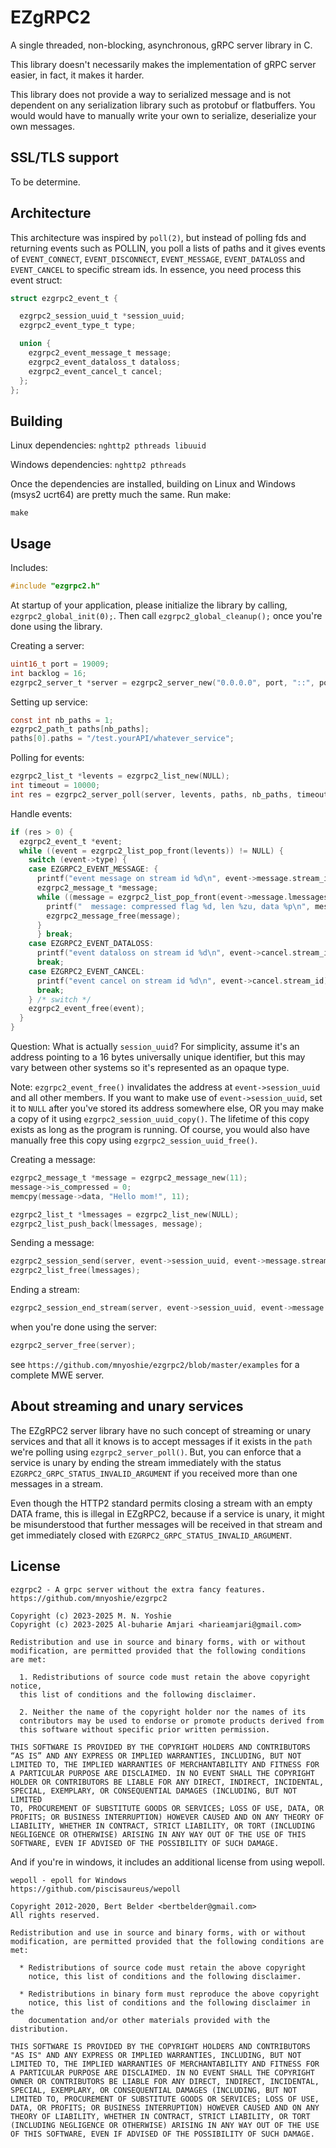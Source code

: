 # EZgRPC2

A single threaded, non-blocking, asynchronous, gRPC server library in C.

This library doesn't necessarily makes the implementation of gRPC server easier, in fact,
it makes it harder.

This library does not provide a way to serialized message and is not dependent on any serialization
library such as protobuf or flatbuffers. You would would have to manually write your own to
serialize, deserialize your own messages.

## SSL/TLS support

To be determine.

## Architecture

This architecture was inspired by `poll(2)`, but instead of polling fds
and returning events such as POLLIN, you poll a lists of paths and it
gives events of `EVENT_CONNECT`, `EVENT_DISCONNECT`, `EVENT_MESSAGE`,
`EVENT_DATALOSS` and `EVENT_CANCEL` to specific stream ids. In essence,
you need process this event struct:
```c
struct ezgrpc2_event_t {

  ezgrpc2_session_uuid_t *session_uuid;
  ezgrpc2_event_type_t type;

  union {
    ezgrpc2_event_message_t message;
    ezgrpc2_event_dataloss_t dataloss;
    ezgrpc2_event_cancel_t cancel;
  };
};
```

## Building

Linux dependencies: `nghttp2 pthreads libuuid`

Windows dependencies: `nghttp2 pthreads`

Once the dependencies are installed, building on Linux and Windows (msys2
ucrt64) are pretty much the same. Run make:
```
make
```

## Usage

Includes:
```c
#include "ezgrpc2.h"
```

At startup of your application, please initialize the library by calling,
`ezgrpc2_global_init(0);`. Then call `ezgrpc2_global_cleanup();` once you're done
using the library.

Creating a server:
```c
uint16_t port = 19009;
int backlog = 16;
ezgrpc2_server_t *server = ezgrpc2_server_new("0.0.0.0", port, "::", port, backlog, NULL, NULL);
```

Setting up service:
```c
const int nb_paths = 1;
ezgrpc2_path_t paths[nb_paths];
paths[0].paths = "/test.yourAPI/whatever_service";
```

Polling for events:
```c
ezgrpc2_list_t *levents = ezgrpc2_list_new(NULL);
int timeout = 10000;
int res = ezgrpc2_server_poll(server, levents, paths, nb_paths, timeout);
```

Handle events:
```c
if (res > 0) {
  ezgrpc2_event_t *event;
  while ((event = ezgrpc2_list_pop_front(levents)) != NULL) {
    switch (event->type) {
    case EZGRPC2_EVENT_MESSAGE: {
      printf("event message on stream id %d\n", event->message.stream_id);
      ezgrpc2_message_t *message;
      while ((message = ezgrpc2_list_pop_front(event->message.lmessages)) != NULL) {
        printf("  message: compressed flag %d, len %zu, data %p\n", message->is_compressed, message->len, message->data);
        ezgrpc2_message_free(message);
      }
      } break;
    case EZGRPC2_EVENT_DATALOSS:
      printf("event dataloss on stream id %d\n", event->cancel.stream_id);
      break;
    case EZGRPC2_EVENT_CANCEL:
      printf("event cancel on stream id %d\n", event->cancel.stream_id);
      break;
    } /* switch */
    ezgrpc2_event_free(event);
  }
}
```
Question: What is actually `session_uuid`? For simplicity, assume it's
an address pointing to a 16 bytes universally unique identifier, but
this may vary between other systems so it's represented as an opaque type.

Note: `ezgrpc2_event_free()` invalidates the address at
`event->session_uuid` and all other members.  If you want to make
use of `event->session_uuid`, set it to `NULL` after you've stored
its address somewhere else, OR you may make a copy of it using
`ezgrpc2_session_uuid_copy()`. The lifetime of this copy exists as long
as the program is running. Of course, you would also have manually free
this copy using `ezgrpc2_session_uuid_free()`.

Creating a message:
```c
ezgrpc2_message_t *message = ezgrpc2_message_new(11);
message->is_compressed = 0;
memcpy(message->data, "Hello mom!", 11);

ezgrpc2_list_t *lmessages = ezgrpc2_list_new(NULL);
ezgrpc2_list_push_back(lmessages, message);
```

Sending a message:
```c
ezgrpc2_session_send(server, event->session_uuid, event->message.stream_id, lmessages);
ezgrpc2_list_free(lmessages);
```

Ending a stream:
```c
ezgrpc2_session_end_stream(server, event->session_uuid, event->message.stream_id, EZGRPC2_GRPC_STATUS_OK);
```

when you're done using the server:
```c
ezgrpc2_server_free(server);
```

see `https://github.com/mnyoshie/ezgrpc2/blob/master/examples` for a complete
MWE server.

## About streaming and unary services

The EZgRPC2 server library have no such concept of streaming or unary
services and that all it knows is to accept messages if it exists in
the `path` we're polling using `ezgrpc2_server_poll()`. But, you can
enforce that a service is unary by ending the stream immediately with the status
`EZGRPC2_GRPC_STATUS_INVALID_ARGUMENT` if you received more than one messages
in a stream.

Even though the HTTP2 standard permits closing a stream with an empty DATA
frame, this is illegal in EZgRPC2, because if a service is unary, it might
be misunderstood that further messages will be received in that stream
and get immediately closed with `EZGRPC2_GRPC_STATUS_INVALID_ARGUMENT`.


## License
```
ezgrpc2 - A grpc server without the extra fancy features.
https://github.com/mnyoshie/ezgrpc2

Copyright (c) 2023-2025 M. N. Yoshie
Copyright (c) 2023-2025 Al-buharie Amjari <harieamjari@gmail.com>

Redistribution and use in source and binary forms, with or without
modification, are permitted provided that the following conditions
are met:

  1. Redistributions of source code must retain the above copyright notice,
  this list of conditions and the following disclaimer.

  2. Neither the name of the copyright holder nor the names of its
  contributors may be used to endorse or promote products derived from
  this software without specific prior written permission.

THIS SOFTWARE IS PROVIDED BY THE COPYRIGHT HOLDERS AND CONTRIBUTORS
“AS IS” AND ANY EXPRESS OR IMPLIED WARRANTIES, INCLUDING, BUT NOT
LIMITED TO, THE IMPLIED WARRANTIES OF MERCHANTABILITY AND FITNESS FOR
A PARTICULAR PURPOSE ARE DISCLAIMED. IN NO EVENT SHALL THE COPYRIGHT
HOLDER OR CONTRIBUTORS BE LIABLE FOR ANY DIRECT, INDIRECT, INCIDENTAL,
SPECIAL, EXEMPLARY, OR CONSEQUENTIAL DAMAGES (INCLUDING, BUT NOT LIMITED
TO, PROCUREMENT OF SUBSTITUTE GOODS OR SERVICES; LOSS OF USE, DATA, OR
PROFITS; OR BUSINESS INTERRUPTION) HOWEVER CAUSED AND ON ANY THEORY OF
LIABILITY, WHETHER IN CONTRACT, STRICT LIABILITY, OR TORT (INCLUDING
NEGLIGENCE OR OTHERWISE) ARISING IN ANY WAY OUT OF THE USE OF THIS
SOFTWARE, EVEN IF ADVISED OF THE POSSIBILITY OF SUCH DAMAGE.
```

And if you're in windows, it includes an additional license from using
wepoll.
```
wepoll - epoll for Windows
https://github.com/piscisaureus/wepoll

Copyright 2012-2020, Bert Belder <bertbelder@gmail.com>
All rights reserved.

Redistribution and use in source and binary forms, with or without
modification, are permitted provided that the following conditions are
met:

  * Redistributions of source code must retain the above copyright
    notice, this list of conditions and the following disclaimer.

  * Redistributions in binary form must reproduce the above copyright
    notice, this list of conditions and the following disclaimer in the
    documentation and/or other materials provided with the distribution.

THIS SOFTWARE IS PROVIDED BY THE COPYRIGHT HOLDERS AND CONTRIBUTORS
"AS IS" AND ANY EXPRESS OR IMPLIED WARRANTIES, INCLUDING, BUT NOT
LIMITED TO, THE IMPLIED WARRANTIES OF MERCHANTABILITY AND FITNESS FOR
A PARTICULAR PURPOSE ARE DISCLAIMED. IN NO EVENT SHALL THE COPYRIGHT
OWNER OR CONTRIBUTORS BE LIABLE FOR ANY DIRECT, INDIRECT, INCIDENTAL,
SPECIAL, EXEMPLARY, OR CONSEQUENTIAL DAMAGES (INCLUDING, BUT NOT
LIMITED TO, PROCUREMENT OF SUBSTITUTE GOODS OR SERVICES; LOSS OF USE,
DATA, OR PROFITS; OR BUSINESS INTERRUPTION) HOWEVER CAUSED AND ON ANY
THEORY OF LIABILITY, WHETHER IN CONTRACT, STRICT LIABILITY, OR TORT
(INCLUDING NEGLIGENCE OR OTHERWISE) ARISING IN ANY WAY OUT OF THE USE
OF THIS SOFTWARE, EVEN IF ADVISED OF THE POSSIBILITY OF SUCH DAMAGE.
```

